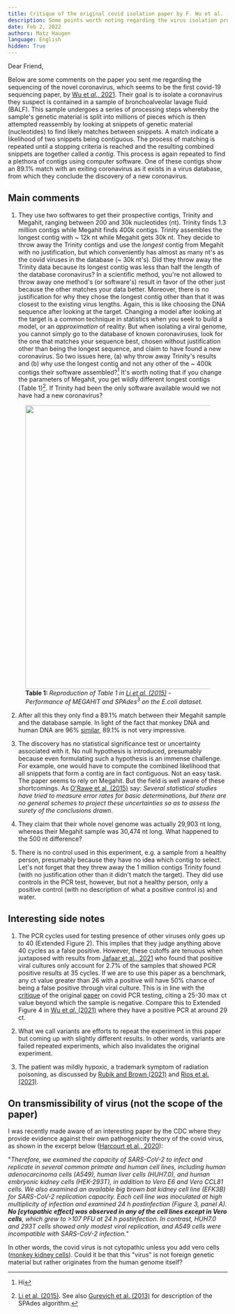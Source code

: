 ```yaml
---
title: Critique of the original covid isolation paper by F. Wu et al. (2020).
description: Some points worth noting regarding the virus isolation procedure used.
date: Feb 2, 2022
authors: Matz Haugen
language: English
hidden: True
---
```


Dear Friend,

Below are some comments on the paper you sent me regarding the sequencing of the novel coronavirus, which seems to be the first covid-19 sequencing paper, by [Wu et *al*., 2021](https://www.ncbi.nlm.nih.gov/pmc/articles/PMC7094943/pdf/41586_2020_Article_2008.pdf). Their goal is to isolate a coronavirus they suspect is contained in a sample of bronchoalveolar lavage fluid (BALF). This sample undergoes a series of processing steps whereby the sample's genetic material is split into millions of pieces which is then attempted reassembly by looking at snippets of genetic material (nucleotides) to find likely matches between snippets. A match indicate a likelihood of two snippets being contiguous. The process of matching is repeated until a stopping criteria is reached and the resulting combined snippets are together called a *contig*. This process is again repeated to find a plethora of contigs using computer software. One of these contigs show an 89.1% match with an exiting coronavirus as it exists in a virus database, from which they conclude the discovery of a new coronavirus.


Main comments
--------------
1. They use two softwares to get their prospective contigs, Trinity and Megahit, ranging between 200 and 30k nucleotides (nt). Trinity finds 1.3 million contigs while Megahit finds 400k contigs. Trinity assembles the longest contig with ~ 12k nt while Megahit gets 30k nt. They decide to throw away the Trinity contigs and use the *longest* contig from Megahit with no justification, but which conveniently has almost as many nt's as the covid viruses in the database (~ 30k nt's). Did they throw away the Trinity data because its longest contig was less than half the length of the database coronavirus? In a scientific method, you're not allowed to throw away one method's (or software's) result in favor of the other just because the other matches your data better. Moreover, there is no justification for why they chose the longest contig other than that it was closest to the existing virus lengths. Again, this is like choosing the DNA sequence after looking at the target. Changing a model after looking at the target is a common technique in statistics when you seek to build a model, or an *approximation* of reality. But when isolating a viral genome, you cannot simply go to the database of known coronaviruses, look for the one that matches your sequence best, chosen without justification other than being the longest sequence, and claim to have found a new coronavirus. So two issues here, (a) why throw away Trinity's results and (b) why use the longest contig and not any other of the ~ 400k contigs their software assembled?[^2] It's worth noting that if you change the parameters of Megahit, you get wildly different longest contigs (Table 1)[^1]. If Trinity had been the only software available would we not have had a new coronavirus?

<figure>
<img src="/fan-wu/megahit.png" width="650">
<figcaption> <b> Table 1: </b> <i> Reproduction of Table 1 in <a href=https://academic.oup.com/bioinformatics/article/31/10/1674/177884> Li et al. (2015)</a> - Performance of MEGAHIT and SPAdes<sup>3</sup> on the E.coli dataset. </i> </figcaption>
</figure>

2. After all this they only find a 89.1% match between their Megahit sample and the database sample. In light of the fact that monkey DNA and human DNA are 96% [similar](http://www.differencebetween.info/difference-between-human-and-monkey-dna), 89.1% is not very impressive.

3. The discovery has no statistical significance test or uncertainty associated with it. No null hypothesis is introduced, presumably because even formulating such a hypothesis is an immense challenge. For example, one would have to compute the combined likelihood that all snippets that form a contig are in fact contiguous. Not an easy task. The paper seems to rely on Megahit. But the field is well aware of these shortcomings. As [O'Rawe et al. (2015)](https://www.cell.com/trends/genetics/fulltext/S0168-9525(14)00209-1) say: *Several statistical studies have tried to measure error rates for basic determinations, but there are no general schemes to project these uncertainties so as to assess the surety of the conclusions drawn*.

4. They claim that their whole novel genome was actually 29,903 nt long, whereas their Megahit sample was 30,474 nt long. What happened to the 500 nt difference?

5. There is no control used in this experiment, e.g. a sample from a healthy person, presumably because they have no idea which contig to select. Let's not forget that they threw away the 1 million contigs Trinity found (with no justification other than it didn't match the target). They did use controls in the PCR test, however, but not a healthy person, only a positive control (with no description of what a positive control is) and water.


Interesting side notes
-----------------------
1. The PCR cycles used for testing presence of other viruses only goes up to 40 (Extended Figure 2). This implies that they judge anything above 40 cycles as a false positive. However, these cutoffs are tenuous when juxtaposed with results from [Jafaar et al., 2021](https://academic.oup.com/cid/article/72/11/e921/5912603) who found that positive viral cultures only account for 2.7% of the samples that showed PCR positive results at 35 cycles. If we are to use this paper as a benchmark, any ct value greater than 26 with a positive will have 50% chance of being a false positive through viral culture. This is in line with the [critique](https://cormandrostenreview.com/report/) of the original [paper](https://www.eurosurveillance.org/content/10.2807/1560-7917.ES.2020.25.3.2000045?crawler=true#r2) on covid PCR testing, citing a 25-30 max ct value beyond which the sample is negative. Compare this to Extended Figure 4 in [Wu et *al*. (2021)](https://www.ncbi.nlm.nih.gov/pmc/articles/PMC7094943/pdf/41586_2020_Article_2008.pdf) where they have a positive PCR at around 29 ct.

3. What we call variants are efforts to repeat the experiment in this paper but coming up with slightly different results. In other words, variants are failed repeated experiments, which also invalidates the original experiment.

4. The patient was mildly hypoxic, a trademark symptom of radiation poisoning, as discussed by [Rubik and Brown (2021)](https://www.ncbi.nlm.nih.gov/pmc/articles/PMC8580522/) and [Rios et al. (2021)](https://meridian.allenpress.com/radiation-research/article/195/1/1/446280/Commonalities-Between-COVID-19-and-Radiation).

On transmissibility of virus (not the scope of the paper)
---
I was recently made aware of an interesting paper by the CDC where they provide evidence against their own pathogenicity theory of the covid virus, as shown in the excerpt below ([Harcourt et al., 2020](https://wwwnc.cdc.gov/eid/article/26/6/20-0516_article)):

"*Therefore, we examined the capacity of SARS-CoV-2 to infect and replicate in several common primate and human cell lines, including human adenocarcinoma cells (A549), human liver cells (HUH7.0), and human embryonic kidney cells (HEK-293T), in addition to Vero E6 and Vero CCL81 cells. We also examined an available big brown bat kidney cell line (EFK3B) for SARS-CoV-2 replication capacity. Each cell line was inoculated at high multiplicity of infection and examined 24 h postinfection (Figure 3, panel A). **No [cytopathic effect] was observed in any of the cell lines except in Vero cells**, which grew to >107 PFU at 24 h postinfection. In contrast, HUH7.0 and 293T cells showed only modest viral replication, and A549 cells were incompatible with SARS-CoV-2 infection.*"

In other words, the covid virus is not cytopathic unless you add vero cells ([monkey kidney cells](https://www.atcc.org/products/ccl-81)). Could it be that this "virus" is not foreign genetic material but rather originates from the human genome itself?

[^2]: Hi
[^1]: [Li et al. (2015)](https://academic.oup.com/bioinformatics/article/31/10/1674/177884). See also [Gurevich et al. (2013)](https://academic.oup.com/bioinformatics/article/29/8/1072/228832?login=true) for description of the SPAdes algorithm.